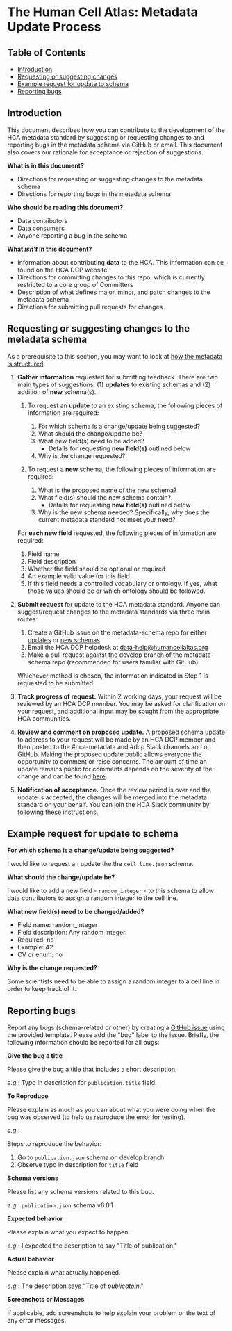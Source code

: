 # The Human Cell Atlas: Metadata Update Process

## Table of Contents
- [Introduction](#introduction)
- [Requesting or suggesting changes](#requesting-or-suggesting-changes-to-the-metadata-schema)
- [Example request for update to schema](#example-request-for-update-to-schema)
- [Reporting bugs](#reporting-bugs)

## Introduction

This document describes how you can contribute to the development of the HCA metadata standard by suggesting or requesting changes to and reporting bugs in the metadata schema via GitHub or email. This document also covers our rationale for acceptance or rejection of suggestions.

**What is in this document?**
 - Directions for requesting or suggesting changes to the metadata schema
 - Directions for reporting bugs in the metadata schema

**Who should be reading this document?**
 - Data contributors
 - Data consumers
 - Anyone reporting a bug in the schema

**What *isn't* in this document?**
- Information about contributing **data** to the HCA. This information can be found on the HCA DCP website
- Directions for committing changes to this repo, which is currently restricted to a core group of Committers
- Description of what defines [major, minor, and patch changes](evolution.md#schema-versioning) to the metadata schema
- Directions for submitting pull requests for changes

## Requesting or suggesting changes to the metadata schema

As a prerequisite to this section, you may want to look at [how the metadata is structured](structure.md).

1. **Gather information** requested for submitting feedback. There are two main types of suggestions: (1) **updates** to existing schemas and (2) addition of **new** schema(s).

    1. To request an **update** to an existing schema, the following pieces of information are required:

        1. For which schema is a change/update being suggested?
        1. What should the change/update be?
        1. What new field(s) need to be added?
            - Details for requesting **new field(s)** outlined below
        1. Why is the change requested?

    1. To request a **new** schema, the following pieces of information are required:

        1. What is the proposed name of the new schema?
        1. What field(s) should the new schema contain?
            - Details for requesting **new field(s)** outlined below
        1. Why is the new schema needed? Specifically, why does the current metadata standard not meet your need?
    
    For **each new field** requested, the following pieces of information are required:
    
    1. Field name
    1. Field description
    1. Whether the field should be optional or required
    1. An example valid value for this field
    1. If this field needs a controlled vocabulary or ontology. If yes, what those values should be or which ontology should be followed.
    
1. **Submit request** for update to the HCA metadata standard. Anyone can suggest/request changes to the metadata standards via three main routes:

    1. Create a GitHub issue on the metadata-schema repo for either [updates](https://github.com/HumanCellAtlas/metadata-schema/issues/new?template=schema_update.md) or [new schemas](https://github.com/HumanCellAtlas/metadata-schema/issues/new?template=new_schema.md)
    1. Email the HCA DCP helpdesk at [data-help@humancellaltas.org](mailto:data-help@humancellaltas.org)
    1. Make a pull request against the develop branch of the metadata-schema repo (recommended for users familiar with GitHub)
    
    Whichever method is chosen, the information indicated in Step 1 is requested to be submitted.

1. **Track progress of request.** Within 2 working days, your request will be reviewed by an HCA DCP member. You may be asked for clarification on your request, and additional input may be sought from the appropriate HCA communities.

1. **Review and comment on proposed update.** A proposed schema update to address to your request will be made by an HCA DCP member and then posted to the #hca-metadata and #dcp Slack channels and on GitHub. Making the proposed update public allows everyone the opportunity to comment or raise concerns. The amount of time an update remains public for comments depends on the severity of the change and can be found [here](committers.md#schema-update-acceptance-process).

1.  **Notification of acceptance.** Once the review period is over and the update is accepted, the changes will be merged into the metadata standard on your behalf. You can join the HCA Slack community by following these [instructions.](https://github.com/HumanCellAtlas/wiki/wiki)

## Example request for update to schema

**For which schema is a change/update being suggested?**

I would like to request an update the the `cell_line.json` schema.

**What should the change/update be?**

I would like to add a new field - `random_integer` - to this schema to allow data contributors to assign a random integer to the cell line.

**What new field(s) need to be changed/added?**

* Field name: random_integer
* Field description: Any random integer.
* Required: no
* Example: 42
* CV or enum: no

**Why is the change requested?**

Some scientists need to be able to assign a random integer to a cell line in order to keep track of it.

## Reporting bugs

Report any bugs (schema-related or other) by creating a [GitHub issue](https://github.com/HumanCellAtlas/metadata-schema/issues/new?template=bug_report.md) using the provided template. Please add the "bug" label to the issue. Briefly, the following information should be reported for all bugs:

**Give the bug a title**

Please give the bug a title that includes a short description.

*e.g.*: Typo in description for `publication.title` field.

**To Reproduce**

Please explain as much as you can about what you were doing when the bug was observed (to help us reproduce the error for testing).

*e.g.*:

Steps to reproduce the behavior:
1. Go to `publication.json` schema on develop branch
1. Observe typo in description for `title` field

**Schema versions**

Please list any schema versions related to this bug.
 
*e.g.*: `publication.json` schema v6.0.1

**Expected behavior**

Please explain what you expect to happen.
 
*e.g.*: I expected the description to say "Title of publication."

**Actual behavior**

Please explain what actually happened.

*e.g.*: The description says "Title of *publicatoin*."

**Screenshots or Messages**

If applicable, add screenshots to help explain your problem or the text of any error messages.
